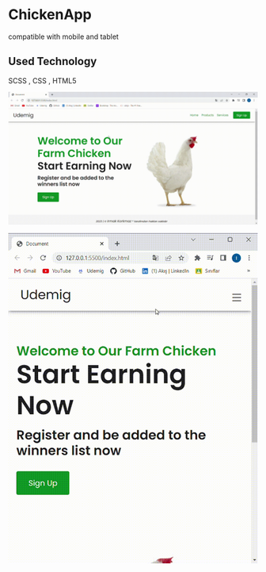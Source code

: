 <h1>ChickenApp</h2>

compatible with mobile and tablet

<h2>Used Technology</h2>

SCSS , CSS , HTML5

![](screen.gif)

![](screen2.gif)
